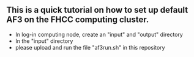 ## This is a quick tutorial on how to set up default AF3 on the FHCC computing cluster.

- In log-in computing node, create an "input" and "output" directory
- In the "input" directory
- please upload and run the file "af3run.sh" in this repository
